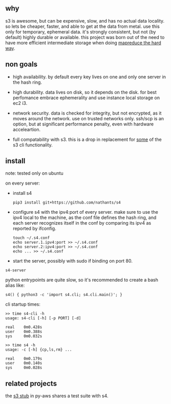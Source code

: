 ## why

s3 is awesome, but can be expensive, slow, and has no actual data locality. so lets be cheaper, faster, and able to get at the data from metal. use this only for temporary, ephemeral data. it's strongly consistent, but not (by default) highly durable or available. this project was born out of the need to have more efficient intermediate storage when doing [mapreduce the hard way](https://github.com/nathants/py-aws#more-why-aka-map-reduce-the-hard-way).

## non goals

- high availability. by default every key lives on one and only one server in the hash ring.

- high durability. data lives on disk, so it depends on the disk. for best perfomance embrace ephemerality and use instance local storage on ec2 i3.

- network security. data is checked for integrity, but not encrypted, as it moves around the network. use on trusted networks only. ssh/scp is an option, but at significant performance penalty, even with hardware acceleartion.

- full compatability with s3. this is a drop in replacement for [some](https://github.com/nathants/s4/blob/master/tests/test_server.py) of the s3 cli functionality.

## install

note: tested only on ubuntu

on every server:

- install s4
   ```
   pip3 install git+https://github.com/nathants/s4
   ```

- configure s4 with the ipv4:port of every server. make sure to use the ipv4 local to the machine, as the conf file defines the hash ring, and each server recognizes itself in the conf by comparing its ipv4 as reported by ifconfig.
   ```
   touch ~/.s4.conf
   echo server.1.ipv4:port >> ~/.s4.conf
   echo server.2:ipv4:port >> ~/.s4.conf
   echo ... >> ~/.s4.conf
   ```

- start the server, possibly with sudo if binding on port 80.

`s4-server`

python entrypoints are quite slow, so it's recommended to create a bash alias like:

`s4() { python3 -c 'import s4.cli; s4.cli.main()'; }`

cli startup times:

```
>> time s4-cli -h
usage: s4-cli [-h] [-p PORT] [-d]

real    0m0.428s
user    0m0.388s
sys     0m0.032s

>> time s4 -h
usage: -c [-h] {cp,ls,rm} ...

real    0m0.179s
user    0m0.140s
sys     0m0.028s
```

## related projects

the [s3 stub](http://github.com/nathants/py-aws#testing-with-s3) in py-aws shares a test suite with s4.
